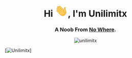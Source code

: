 <h1 align="center">Hi <img src="https://raw.githubusercontent.com/Unilimitx/Unilimitx/main/src/hi.gif" width="40px" alt="👋">, I'm <b>Unilimitx</b></h1>
<h3 align="center">A Noob From <a href="https://www.google.com/search?q=No+Where" target="_blank">No Where</a>.</h3>

<p align="center"> <img src="https://komarev.com/ghpvc/?username=unilimitx&label=Profile%20Views&color=0e75b6&style=flat" alt="unilimitx" /> </p>

[![Unilimitx](https://readme-typing-svg.herokuapp.com?color=F7185A&vCenter=true&lines=%3E+Hi+%F0%9F%91%8B%2C+Everyone.;%3E+I'm+Unilimitx.;%3E+A+Developer+From+India.)]
